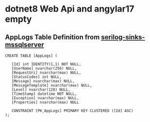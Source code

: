 # dotnet8 Web Api and angylar17 empty

[serilog-sinks-mssqlserver]: https://github.com/serilog-mssql/serilog-sinks-mssqlserver
## AppLogs Table Definition from [serilog-sinks-mssqlserver]
    CREATE TABLE [AppLogs] (
    
       [Id] int IDENTITY(1,1) NOT NULL,
       [UserName] nvarchar(256) NULL,
       [RequestUri] nvarchar(max) NULL,
       [StatusCodes] int NULL,
       [Message] nvarchar(max) NULL,
       [MessageTemplate] nvarchar(max) NULL,
       [Level] nvarchar(128) NULL,
       [TimeStamp] datetime NOT NULL,
       [Exception] nvarchar(max) NULL,
       [Properties] nvarchar(max) NULL
    
       CONSTRAINT [PK_AppLogs] PRIMARY KEY CLUSTERED ([Id] ASC)
    );
